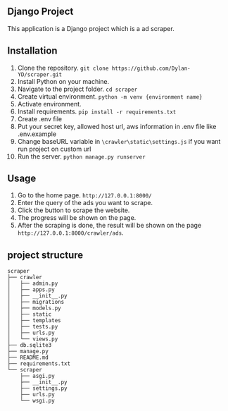## Django Project

This application is a Django project which is a ad scraper.

## Installation
1. Clone the repository. `git clone https://github.com/Dylan-YD/scraper.git`
2. Install Python on your machine.
3. Navigate to the project folder. `cd scraper`
4. Create virtual environment. `python -m venv {environment name}`
5. Activate environment.
4. Install requirements. `pip install -r requirements.txt`
5. Create .env file
6. Put your secret key, allowed host url, aws information in .env file like .env.example
7. Change baseURL variable in `\crawler\static\settings.js` if you want run project on custom url
5. Run the server. `python manage.py runserver`


## Usage
1. Go to the home page. `http://127.0.0.1:8000/`
2. Enter the query of the ads you want to scrape.
3. Click the button to scrape the website.
4. The progress will be shown on the page.
5. After the scraping is done, the result will be shown on the page `http://127.0.0.1:8000/crawler/ads`.

## project structure
```
scraper
├── crawler
│   ├── admin.py
│   ├── apps.py
│   ├── __init__.py
│   ├── migrations
│   ├── models.py
│   ├── static
│   ├── templates
│   ├── tests.py
│   ├── urls.py
│   └── views.py
├── db.sqlite3
├── manage.py
├── README.md
├── requirements.txt
└── scraper
    ├── asgi.py
    ├── __init__.py
    ├── settings.py
    ├── urls.py
    └── wsgi.py
```
